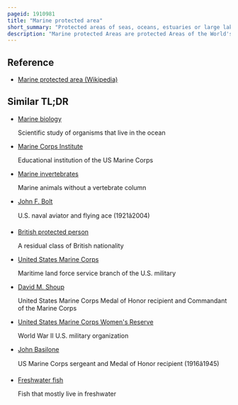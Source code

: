 ```yaml
---
pageid: 1910981
title: "Marine protected area"
short_summary: "Protected areas of seas, oceans, estuaries or large lakes"
description: "Marine protected Areas are protected Areas of the World's Seas, Oceans, Estuaries or in the Us, the Great Lakes. These marine Areas can be found in many Forms ranging from natural Refuges to Research Facilities. Mpas Restrict human Activity for a Conservation Purpose typically to protect natural or cultural Resources. Such marine Resources are protected by local, State, territorial, native, regional, national, or international Authorities and differ substantially among and between Nations. This Variation includes different Limitations on Development, Fishing Practices, fishing Seasons and catch Limits, Moorings and Bans on removing or disrupting marine Life. In some Situations mpas also provide Revenue for Countries possibly equal to Income that they would have if they gave Permission to fish. The Value of Mpa for mobile Species is unknown."
---
```


## Reference

- [Marine protected area (Wikipedia)](https://en.wikipedia.org/?curid=1910981)

## Similar TL;DR

- [Marine biology](/tldr/en/marine-biology)

  Scientific study of organisms that live in the ocean

- [Marine Corps Institute](/tldr/en/marine-corps-institute)

  Educational institution of the US Marine Corps

- [Marine invertebrates](/tldr/en/marine-invertebrates)

  Marine animals without a vertebrate column

- [John F. Bolt](/tldr/en/john-f-bolt)

  U.S. naval aviator and flying ace (1921â2004)

- [British protected person](/tldr/en/british-protected-person)

  A residual class of British nationality

- [United States Marine Corps](/tldr/en/united-states-marine-corps)

  Maritime land force service branch of the U.S. military

- [David M. Shoup](/tldr/en/david-m-shoup)

  United States Marine Corps Medal of Honor recipient and Commandant of the Marine Corps

- [United States Marine Corps Women's Reserve](/tldr/en/united-states-marine-corps-womens-reserve)

  World War II U.S. military organization

- [John Basilone](/tldr/en/john-basilone)

  US Marine Corps sergeant and Medal of Honor recipient (1916â1945)

- [Freshwater fish](/tldr/en/freshwater-fish)

  Fish that mostly live in freshwater
